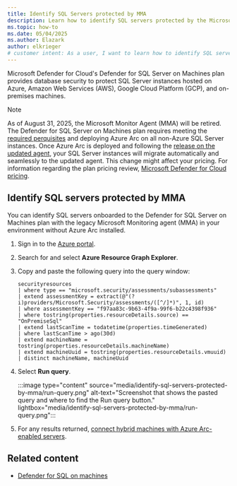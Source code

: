 ```yaml
---
title: Identify SQL Servers protected by MMA
description: Learn how to identify SQL servers protected by the Microsoft Monitoring Agent (MMA) in your environment without having Azure Arc installed
ms.topic: how-to
ms.date: 05/04/2025
ms.author: Elazark
author: elkrieger
# customer intent: As a user, I want to learn how to identify SQL servers protected by Microsoft Monitoring Agent (MMA) in my environment so that I can assess their security posture.
---
```


Microsoft Defender for Cloud's Defender for SQL Server on Machines plan provides database security to protect SQL Server instances hosted on Azure, Amazon Web Services (AWS), Google Cloud Platform (GCP), and on-premises machines.

> [!NOTE]
> As of August 31, 2025, the Microsoft Monitor Agent (MMA) will be retired. The Defender for SQL Server on Machines plan requires meeting the [required perquisites](defender-for-sql-usage.md#prerequisites) and deploying Azure Arc on all non-Azure SQL Server instances. Once Azure Arc is deployed and following the [release on the updated agent](release-notes.md#update-to-defender-for-sql-servers-on-machines-plan), your SQL Server instances will migrate automatically and seamlessly to the updated agent. This change might affect your pricing. For information regarding the plan pricing review, [Microsoft Defender for Cloud pricing](https://azure.microsoft.com/pricing/details/defender-for-cloud/).

## Identify SQL servers protected by MMA

You can identify SQL servers onboarded to the Defender for SQL Server on Machines plan with the legacy Microsoft Monitoring agent (MMA) in your environment without Azure Arc installed.

1. Sign in to the [Azure portal](https://portal.azure.com).

1. Search for and select **Azure Resource Graph Explorer**.

1. Copy and paste the following query into the query window: 

    ```kusto
    securityresources 
    | where type == "microsoft.security/assessments/subassessments" 
    | extend assessmentKey = extract(@"(?i)providers/Microsoft.Security/assessments/([^/]*)", 1, id) 
    | where assessmentKey == "f97aa83c-9b63-4f9a-99f6-b22c4398f936" 
    | where tostring(properties.resourceDetails.source) == "OnPremiseSql" 
    | extend lastScanTime = todatetime(properties.timeGenerated) 
    | where lastScanTime > ago(30d) 
    | extend machineName = tostring(properties.resourceDetails.machineName) 
    | extend machineUuid = tostring(properties.resourceDetails.vmuuid) 
    | distinct machineName, machineUuid
    ```

1. Select **Run query**.

    :::image type="content" source="media/identify-sql-servers-protected-by-mma/run-query.png" alt-text="Screenshot that shows the pasted query and where to find the Run query button." lightbox="media/identify-sql-servers-protected-by-mma/run-query.png":::

1. For any results returned, [connect hybrid machines with Azure Arc-enabled servers](/azure/azure-arc/servers/learn/quick-enable-hybrid-vm).

## Related content

- [Defender for SQL on machines](defender-for-sql-on-machines.md)
